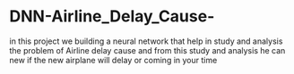 # DNN-Airline_Delay_Cause-
in this project we building a neural network that help in study and analysis the problem of Airline delay cause and from this study and analysis he can new if the new airplane will delay or coming in your time  
